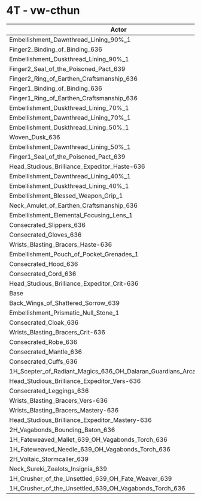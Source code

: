 # 4T - vw-cthun
| Actor | DPS | Increase |
|---|:---:|:---:|
|Embellishment_Dawnthread_Lining_90%_1|2601499|0.88%|
|Finger2_Binding_of_Binding_636|2599875|0.82%|
|Embellishment_Duskthread_Lining_90%_1|2599842|0.82%|
|Finger2_Seal_of_the_Poisoned_Pact_639|2599840|0.82%|
|Finger2_Ring_of_Earthen_Craftsmanship_636|2599768|0.81%|
|Finger1_Binding_of_Binding_636|2597381|0.72%|
|Finger1_Ring_of_Earthen_Craftsmanship_636|2596569|0.69%|
|Embellishment_Duskthread_Lining_70%_1|2595832|0.66%|
|Embellishment_Dawnthread_Lining_70%_1|2595364|0.64%|
|Embellishment_Duskthread_Lining_50%_1|2591730|0.50%|
|Woven_Dusk_636|2591684|0.50%|
|Embellishment_Dawnthread_Lining_50%_1|2591642|0.50%|
|Finger1_Seal_of_the_Poisoned_Pact_639|2591182|0.48%|
|Head_Studious_Brilliance_Expeditor_Haste-636|2590048|0.44%|
|Embellishment_Dawnthread_Lining_40%_1|2589290|0.41%|
|Embellishment_Duskthread_Lining_40%_1|2588419|0.37%|
|Embellishment_Blessed_Weapon_Grip_1|2584973|0.24%|
|Neck_Amulet_of_Earthen_Craftsmanship_636|2584871|0.23%|
|Embellishment_Elemental_Focusing_Lens_1|2583921|0.20%|
|Consecrated_Slippers_636|2583468|0.18%|
|Consecrated_Gloves_636|2582051|0.13%|
|Wrists_Blasting_Bracers_Haste-636|2581808|0.12%|
|Embellishment_Pouch_of_Pocket_Grenades_1|2581743|0.11%|
|Consecrated_Hood_636|2581685|0.11%|
|Consecrated_Cord_636|2580707|0.07%|
|Head_Studious_Brilliance_Expeditor_Crit-636|2579456|0.02%|
|Base|2578815|0.00%|
|Back_Wings_of_Shattered_Sorrow_639|2578649|-0.01%|
|Embellishment_Prismatic_Null_Stone_1|2578007|-0.03%|
|Consecrated_Cloak_636|2575475|-0.13%|
|Wrists_Blasting_Bracers_Crit-636|2574684|-0.16%|
|Consecrated_Robe_636|2574389|-0.17%|
|Consecrated_Mantle_636|2574189|-0.18%|
|Consecrated_Cuffs_636|2573820|-0.19%|
|1H_Scepter_of_Radiant_Magics_636_OH_Dalaran_Guardians_Arcanotool_639|2573303|-0.21%|
|Head_Studious_Brilliance_Expeditor_Vers-636|2573243|-0.22%|
|Consecrated_Leggings_636|2571633|-0.28%|
|Wrists_Blasting_Bracers_Vers-636|2571338|-0.29%|
|Wrists_Blasting_Bracers_Mastery-636|2569192|-0.37%|
|Head_Studious_Brilliance_Expeditor_Mastery-636|2567543|-0.44%|
|2H_Vagabonds_Bounding_Baton_636|2566888|-0.46%|
|1H_Fateweaved_Mallet_639_OH_Vagabonds_Torch_636|2554221|-0.95%|
|1H_Fateweaved_Needle_639_OH_Vagabonds_Torch_636|2553907|-0.97%|
|2H_Voltaic_Stormcaller_639|2549225|-1.15%|
|Neck_Sureki_Zealots_Insignia_639|2502921|-2.94%|
|1H_Crusher_of_the_Unsettled_639_OH_Fate_Weaver_639|2201224|-14.64%|
|1H_Crusher_of_the_Unsettled_639_OH_Vagabonds_Torch_636|2193175|-14.95%|
